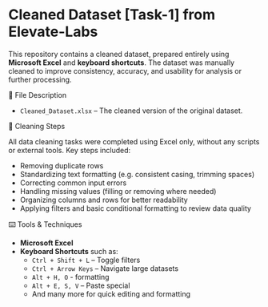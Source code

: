 # Cleaned Dataset [Task-1] from Elevate-Labs
 
This repository contains a cleaned dataset, prepared entirely using **Microsoft Excel** and **keyboard shortcuts**. The dataset was manually cleaned to improve consistency, accuracy, and usability for analysis or further processing.

📄 File Description

- `Cleaned_Dataset.xlsx` – The cleaned version of the original dataset.

🧹 Cleaning Steps

All data cleaning tasks were completed using Excel only, without any scripts or external tools. Key steps included:

- Removing duplicate rows
- Standardizing text formatting (e.g. consistent casing, trimming spaces)
- Correcting common input errors
- Handling missing values (filling or removing where needed)
- Organizing columns and rows for better readability
- Applying filters and basic conditional formatting to review data quality

⌨️ Tools & Techniques

- **Microsoft Excel**
- **Keyboard Shortcuts** such as:
  - `Ctrl + Shift + L` – Toggle filters
  - `Ctrl + Arrow Keys` – Navigate large datasets
  - `Alt + H, O` - formatting
  - `Alt + E, S, V` – Paste special
  - And many more for quick editing and formatting
